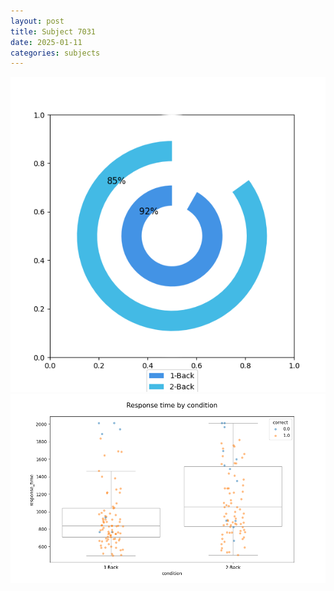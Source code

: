 ```yaml
---
layout: post
title: Subject 7031
date: 2025-01-11
categories: subjects
---
```


![](data/7031/run-24/7031_accuracy_by_condition.png)
![](data/7031/run-24/7031_response_time_by_condition.png)
